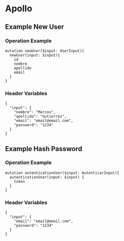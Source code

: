 # Apollo

## Example New User
### Operation Example
```
mutation newUser($input: UserInput){
  newUser(input: $input){
    id
    nombre
    apellido
    email 
  }
}
```
###  Header Variables
```
{
  "input": {
    "nombre": "Marcos",
    "apellido": "Gutierrez",
    "email": "email@email.com",
    "password": "1234"
  }
}
```


## Example Hash Password
### Operation Example

```
mutation autenticationUser($input: AutenticarInput){
  autenticationUser(input: $input) {
    token
  }
}
```

###  Header Variables
```
{
  "input": {
    "email": "email@email.com",
    "password": "1234"
  }
}
```